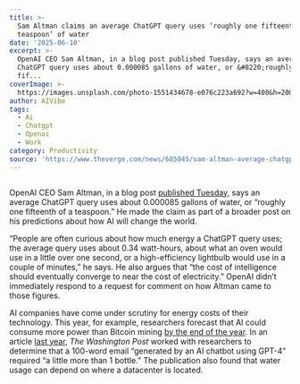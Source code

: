 ```yaml
---
title: >-
  Sam Altman claims an average ChatGPT query uses ‘roughly one fifteenth of a
  teaspoon’ of water
date: '2025-06-10'
excerpt: >-
  OpenAI CEO Sam Altman, in a blog post published Tuesday, says an average
  ChatGPT query uses about 0.000085 gallons of water, or &#8220;roughly one
  fif...
coverImage: >-
  https://images.unsplash.com/photo-1551434678-e076c223a692?w=400&h=200&fit=crop&auto=format
author: AIVibe
tags:
  - Ai
  - Chatgpt
  - Openai
  - Work
category: Productivity
source: 'https://www.theverge.com/news/685045/sam-altman-average-chatgpt-energy-water'
---
```


											

						
<figure>

<img alt="" data-caption="" data-portal-copyright="" data-has-syndication-rights="1" src="https://platform.theverge.com/wp-content/uploads/sites/2/chorus/uploads/chorus_asset/file/25431702/STK201_SAM_ALTMAN_CVIRGINIA_B.jpg?quality=90&#038;strip=all&#038;crop=0,0,100,100" />
	<figcaption></figcaption>
</figure>
<p class="has-text-align-none">OpenAI CEO Sam Altman, in a blog post <a href="https://blog.samaltman.com/the-gentle-singularity">published Tuesday</a>, says an average ChatGPT query uses about 0.000085 gallons of water, or &#8220;roughly one fifteenth of a teaspoon.&#8221; He made the claim as part of a broader post on his predictions about how AI will change the world.&nbsp;</p>

<p class="has-text-align-none">“People are often curious about how much energy a ChatGPT query uses; the average query uses about 0.34 watt-hours, about what an oven would use in a little over one second, or a high-efficiency lightbulb would use in a couple of minutes,” he says. He also argues that “the cost of intelligence should eventually converge to near the cost of electricity.” OpenAI didn’t immediately respond to a request for comment on how Altman came to those figures.</p>

<p class="has-text-align-none">AI companies have come under scrutiny for energy costs of their technology. This year, for example, researchers forecast that AI could consume more power than Bitcoin mining <a href="https://www.theverge.com/climate-change/676528/ai-data-center-energy-forecast-bitcoin-mining">by the end of the year</a>. In an article <a href="https://www.washingtonpost.com/technology/2024/09/18/energy-ai-use-electricity-water-data-centers/">last year</a>, <em>The Washington Post</em> worked with researchers to determine that a 100-word email “generated by an AI chatbot using GPT-4” required “a little more than 1 bottle.” The publication also found that water usage can depend on where a datacenter is located.</p>
						
									
